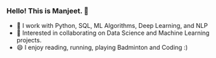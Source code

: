 ### Hello! This is Manjeet. 👋

- 🌱 I work with Python, SQL, ML Algorithms, Deep Learning, and NLP
- 👯 Interested in collaborating on Data Science and Machine Learning projects.
- 😄 I enjoy reading, running, playing Badminton and Coding :)
